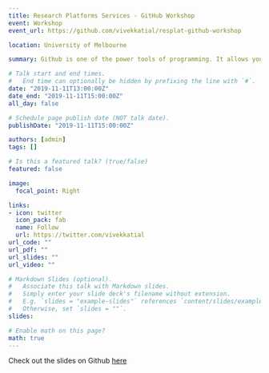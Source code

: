 ```yaml
---
title: Research Platforms Services - GitHub Workshop
event: Workshop
event_url: https://github.com/vivekkatial/resplat-github-workshop

location: University of Melbourne

summary: Github is one of the power tools of programming. It allows you to keep track of what you did and when you did it, you can undo any changes you decide and it also collaborates at scale with other people. This tutorial will be a gentle introduction to Git and Github, a modern version control tool that is very popular with data scientists and software developers.

# Talk start and end times.
#   End time can optionally be hidden by prefixing the line with `#`.
date: "2019-11-11T13:00:00Z"
date_end: "2019-11-11T15:00:00Z"
all_day: false

# Schedule page publish date (NOT talk date).
publishDate: "2019-11-11T15:00:00Z"

authors: [admin]
tags: []

# Is this a featured talk? (true/false)
featured: false

image:
  focal_point: Right

links:
- icon: twitter
  icon_pack: fab
  name: Follow
  url: https://twitter.com/vivekkatial
url_code: ""
url_pdf: ""
url_slides: ""
url_video: ""

# Markdown Slides (optional).
#   Associate this talk with Markdown slides.
#   Simply enter your slide deck's filename without extension.
#   E.g. `slides = "example-slides"` references `content/slides/example-slides.md`.
#   Otherwise, set `slides = ""`.
slides: 

# Enable math on this page?
math: true
---
```


Check out the slides on Github [here](https://github.com/vivekkatial/resplat-github-workshop/blob/master/slides/github_slides.html)
